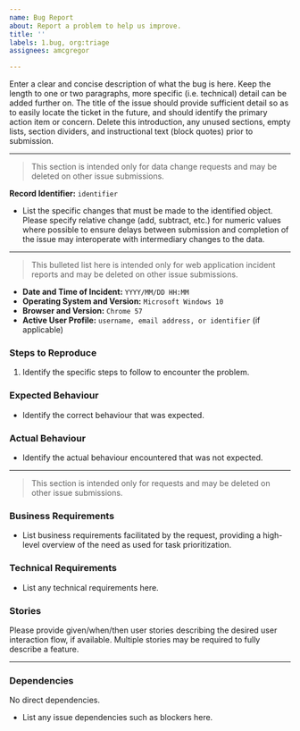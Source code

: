 ```yaml
---
name: Bug Report
about: Report a problem to help us improve.
title: ''
labels: 1.bug, org:triage
assignees: amcgregor

---
```


Enter a clear and concise description of what the bug is here. Keep the length to one or two paragraphs, more specific (i.e. technical) detail can be added further on. The title of the issue should provide sufficient detail so as to easily locate the ticket in the future, and should identify the primary action item or concern. Delete this introduction, any unused sections, empty lists, section dividers, and instructional text (block quotes) prior to submission.

---

> This section is intended only for data change requests and may be deleted on other issue submissions.

**Record Identifier:** `identifier`

* List the specific changes that must be made to the identified object. Please specify relative change (add, subtract, etc.) for numeric values where possible to ensure delays between submission and completion of the issue may interoperate with intermediary changes to the data.

---

> This bulleted list here is intended only for web application incident reports and may be deleted on other issue submissions.

* **Date and Time of Incident:** `YYYY/MM/DD HH:MM`
* **Operating System and Version:** `Microsoft Windows 10`
* **Browser and Version:** `Chrome 57`
* **Active User Profile:** `username, email address, or identifier` (if applicable)


### Steps to Reproduce

1. Identify the specific steps to follow to encounter the problem.


### Expected Behaviour

* Identify the correct behaviour that was expected.


### Actual Behaviour

* Identify the actual behaviour encountered that was not expected.

---

> This section is intended only for requests and may be deleted on other issue submissions.

### Business Requirements

* List business requirements facilitated by the request, providing a high-level overview of the need as used for task prioritization.


### Technical Requirements

* List any technical requirements here.


### Stories

Please provide given/when/then user stories describing the desired user interaction flow, if available. Multiple stories may be required to fully describe a feature.

---

### Dependencies

No direct dependencies.

* List any issue dependencies such as blockers here.

